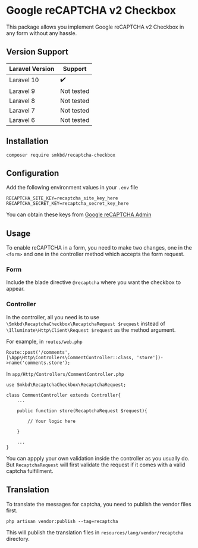 # Google reCAPTCHA v2 Checkbox
This package allows you implement Google reCAPTCHA v2 Checkbox
in any form without any hassle.



## Version Support
| Laravel Version | Support     |
|-----------------|-------------| 
| Laravel 10      | ✔️          |
| Laravel 9       | Not tested  |
| Laravel 8       | Not tested  |
| Laravel 7       | Not tested  |
| Laravel 6       | Not tested  |

## Installation
    composer require smkbd/recaptcha-checkbox


## Configuration
Add the following environment values in your `.env` file
    
    RECAPTCHA_SITE_KEY=recaptcha_site_key_here
    RECAPTCHA_SECRET_KEY=recaptcha_secret_key_here

You can obtain these keys from [Google reCAPTCHA Admin](https://www.google.com/recaptcha/admin)

## Usage
To enable reCAPTCHA in a form, you need to make two changes, 
one in the `<form>` and one in the controller method which
accepts the form request.

### Form
Include the blade directive `@recaptcha` where you want the checkbox to appear.

### Controller
In the controller, all you need is to use `\Smkbd\RecaptchaCheckbox\RecaptchaRequest $request` 
instead of `\Illuminate\Http\Client\Request $request` as the
method argument.

For example, in `routes/web.php`


    Route::post('/comments', [\App\Http\Controllers\CommentController::class, 'store'])->name('comments.store');

In `app/Http/Controllers/CommentController.php`

    
    use Smkbd\RecaptchaCheckbox\RecaptchaRequest;
    
    class CommentController extends Controller{
        ...

        public function store(RecaptchaRequest $request){
            
            // Your logic here
        
        }

        ...
    }

You can appply your own validation inside the controller as
you usually do. But `RecaptchaRequest` will first validate
the request if it comes with a valid captcha fulfillment.

## Translation
To translate the messages for captcha, you need to publish 
the vendor files first.

    php artisan vendor:publish --tag=recaptcha

This will publish the translation files in `resources/lang/vendor/recaptcha` directory.
